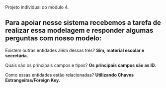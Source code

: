 
Projeto individual do modulo 4.
## Para apoiar nesse sistema recebemos a tarefa de realizar essa modelagem e responder algumas perguntas com nosso modelo: 

Existem outras entidades além dessas três? 
**Sim, material escolar e secretária.**

Quais são os principais campos e tipos? 
 **Os principais campos são as ID.**

Como essas entidades estão relacionadas?
 **Utilizando Chaves Estrangeiras/Foreign Key.**
